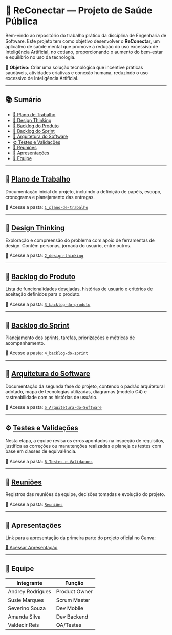 # 🧠 ReConectar — Projeto de Saúde Pública

Bem-vindo ao repositório do trabalho prático da disciplina de Engenharia de Software. Este projeto tem como objetivo desenvolver o **ReConectar**, um aplicativo de saúde mental que promove a redução do uso excessivo de Inteligência Artificial, no cotiano, proporcionando o aumento do bem-estar e equilíbrio no uso da tecnologia.

🎯 **Objetivo:** Criar uma solução tecnológica que incentive práticas saudáveis, atividades criativas e conexão humana, reduzindo o uso excessivo de Inteligência Artificial.


---

## 📚 Sumário

- [📌 Plano de Trabalho](#-plano-de-trabalho)
- [🧩 Design Thinking](#-design-thinking)
- [📝 Backlog do Produto](#-backlog-do-produto)
- [📆 Backlog do Sprint](#-backlog-do-sprint)
- [🧱 Arquitetura do Software](#-arquitetura-do-software)
- [⚙️ Testes e Validações](#testes-e-validações)
- [🧾 Reuniões ](#-reuniões)
- [🎥 Apresentações](#-apresentações)
- [👥 Equipe](#-equipe)

---

## 📌 [Plano de Trabalho](1_plano-de-trabalho)

Documentação inicial do projeto, incluindo a definição de papéis, escopo, cronograma e planejamento das entregas.

📁 Acesse a pasta: [`1_plano-de-trabalho`](1_plano-de-trabalho)

---

## 🧩 [Design Thinking](2_design-thinking)

Exploração e compreensão do problema com apoio de ferramentas de design. Contém personas, jornada do usuário, entre outros.

📁 Acesse a pasta: [`2_design-thinking`](2_design-thinking)

---

## 📝 [Backlog do Produto](3_backlog-do-produto)

Lista de funcionalidades desejadas, histórias de usuário e critérios de aceitação definidos para o produto.

📁 Acesse a pasta: [`3_backlog-do-produto`](3_backlog-do-produto)

---

## 📆 [Backlog do Sprint](4_backlog-do-sprint)

Planejamento dos sprints, tarefas, priorizações e métricas de acompanhamento.

📁 Acesse a pasta: [`4_backlog-do-sprint`](4_backlog-do-sprint)

---
## 🧱 [Arquitetura do Software](5_Arquitetura-do-Software)

Documentação da segunda fase do projeto, contendo o padrão arquitetural adotado, mapa de tecnologias utilizadas, diagramas (modelo C4) e rastreabilidade com as histórias de usuário.

📂 Acesse a pasta: [`5 Arquitetura-do-Software`](5_Arquitetura-do-Software)

---

## ⚙️ [Testes e Validações](6_Testes-e-Validacoes)

Nesta etapa, a equipe revisa os erros apontados na inspeção de requisitos, justifica as correções ou manutenções realizadas e planeja os testes com base em classes de equivalência.  

📂 Acesse a pasta: [`6 Testes-e-Validacoes`](6_Testes-e-Validacoes)

---

## 🧾 [Reuniões](Reuniões)

Registros das reuniões da equipe, decisões tomadas e evolução do projeto.

📁 Acesse a pasta: [`Reuniões`](Reuniões)

---

## 🎥 Apresentações

Link para a apresentação da primeira parte do projeto oficial no Canva:

[🔗 Acessar Apresentação ](https://www.canva.com/design/DAGnPecSDRQ/iWoe7EI21W3wMrb5n-RF9A/edit?utm_content=DAGnPecSDRQ&utm_campaign=designshare&utm_medium=link2&utm_source=sharebutton)

---

## 👥 Equipe

| Integrante       | Função           |
|------------------|------------------|
| Andrey Rodrigues | Product Owner    |
| Susie Marques    | Scrum Master     |
| Severino Souza   | Dev Mobile       |
| Amanda Silva     | Dev Backend      |
| Valdecir Reis    | QA/Testes        |
